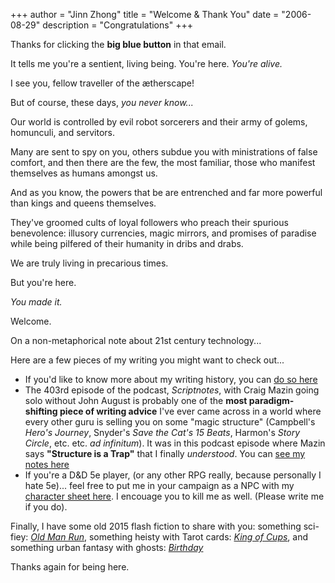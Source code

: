 +++
author = "Jinn Zhong"
title = "Welcome & Thank You"
date = "2006-08-29"
description = "Congratulations"
+++

Thanks for clicking the **big blue button** in that email. 

It tells me you're a sentient, living being. You're here. _You're alive._

I see you, fellow traveller of the ætherscape!

But of course, these days, _you never know..._

Our world is controlled by evil robot sorcerers and their army of golems, homunculi, and servitors. 

Many are sent to spy on you, others subdue you with ministrations of false comfort, and then there are the few, the most familiar, those who manifest themselves as humans amongst us. 

And as you know, the powers that be are entrenched and far more powerful than kings and queens themselves. 

They've groomed cults of loyal followers who preach their spurious benevolence: illusory currencies, magic mirrors, and promises of paradise while being pilfered of their humanity in dribs and drabs.

We are truly living in precarious times. 

But you're here. 

_You made it._

Welcome.

On a non-metaphorical note about 21st century technology...

Here are a few pieces of my writing you might want to check out...

* If you'd like to know more about my writing history, you can [do so here](https://journal.jinnzhong.com/when-i-first-wanted-to-write-sci-fi/)
* The 403rd episode of the podcast, _Scriptnotes_, with Craig Mazin going solo without John August is probably one of the **most paradigm-shifting piece of writing advice** I've ever came across in a world where every other guru is selling you on some "magic structure" (Campbell's _Hero's Journey_, Snyder's _Save the Cat's 15 Beats_, Harmon's _Story Circle_, etc. etc. _ad infinitum_). It was in this podcast episode where Mazin says **"Structure is a Trap"** that I finally _understood_. You can [see my notes here](https://journal.jinnzhong.com/scriptnotes-403-craig-mazin/)
* If you're a D&D 5e player, (or any other RPG really, because personally I hate 5e)... feel free to put me in your campaign as a NPC with my [character sheet here](https://journal.jinnzhong.com/jinn-zhong-5e/). I encouage you to kill me as well. (Please write me if you do).

Finally, I have some old 2015 flash fiction to share with you: something sci-fiey: [_Old Man Run_](https://journal.jinnzhong.com/gfp-005-old-man-run/), something heisty with Tarot cards: [_King of Cups_](https://journal.jinnzhong.com/gfp-017-the-king-of-cups/), and something urban fantasy with ghosts: [_Birthday_](https://journal.jinnzhong.com/gfp-007-birthday/)

Thanks again for being here.
